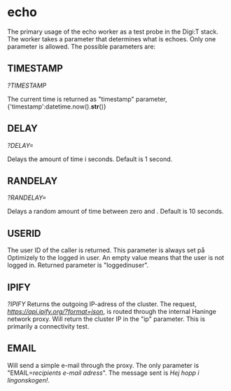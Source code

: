 # echo

The  primary usage of the echo worker as a test probe in the Digi:T stack. The worker takes a parameter that determines what is echoes. Only one parameter is allowed. The possible parameters are:
## TIMESTAMP

*?TIMESTAMP*

The current time is returned as "timestamp" parameter, {'timestamp':datetime.now().__str__()}

## DELAY

*?DELAY=<delay>*

Delays the amount of time i seconds. Default is 1 second.

## RANDELAY

*?RANDELAY=<delay>*

Delays a random amount of time between zero and <delay>. Default is 10 seconds.

## USERID

The user ID of the caller is returned. This parameter is always set på Optimizely to the logged in user. An empty value means that the user is not logged in.
Returned parameter is "loggedinuser".

## IPIFY

*?IPIFY*
Returns the outgoing IP-adress of the cluster. The request, *https://api.ipify.org/?format=json*, is routed through the internal Haninge network proxy. Will return the cluster IP in the "ip" parameter.
This is primarily a connectivity test.

## EMAIL

Will send a simple e-mail through the proxy. The only parameter is "EMAIL=*recipients e-mail adress*". The message sent is *Hej hopp i lingonskogen!*.
